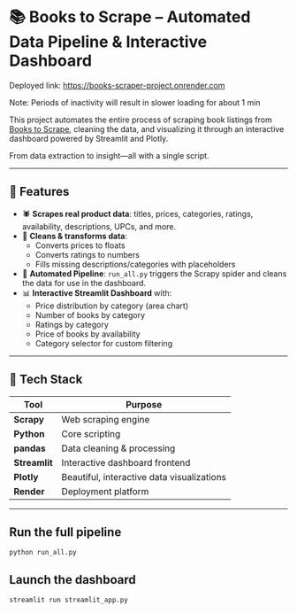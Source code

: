 # 📚 Books to Scrape – Automated Data Pipeline & Interactive Dashboard

Deployed link: https://books-scraper-project.onrender.com 

Note: Periods of inactivity will result in slower loading for about 1 min

This project automates the entire process of scraping book listings from [Books to Scrape](http://books.toscrape.com/), cleaning the data, and visualizing it through an interactive dashboard powered by Streamlit and Plotly.

From data extraction to insight—all with a single script.

---

## 🚀 Features

- 🕷 **Scrapes real product data**: titles, prices, categories, ratings, availability, descriptions, UPCs, and more.
- 🧼 **Cleans & transforms data**:
  - Converts prices to floats
  - Converts ratings to numbers
  - Fills missing descriptions/categories with placeholders
- 🔄 **Automated Pipeline**: `run_all.py` triggers the Scrapy spider and cleans the data for use in the dashboard.
- 📊 **Interactive Streamlit Dashboard** with:
  - Price distribution by category (area chart)
  - Number of books by category
  - Ratings by category
  - Price of books by availability
  - Category selector for custom filtering

---

## 🧰 Tech Stack

| Tool           | Purpose                                   |
|----------------|-------------------------------------------|
| **Scrapy**     | Web scraping engine                       |
| **Python**     | Core scripting                            |
| **pandas**     | Data cleaning & processing                |
| **Streamlit**  | Interactive dashboard frontend            |
| **Plotly**     | Beautiful, interactive data visualizations|
| **Render**     | Deployment platform                       |

---

## Run the full pipeline
`python run_all.py`

## Launch the dashboard
`streamlit run streamlit_app.py`


